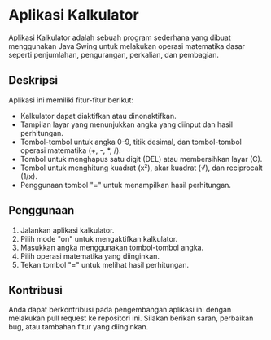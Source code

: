 # Aplikasi Kalkulator

Aplikasi Kalkulator adalah sebuah program sederhana yang dibuat menggunakan Java Swing untuk melakukan operasi matematika dasar seperti penjumlahan, pengurangan, perkalian, dan pembagian.

## Deskripsi

Aplikasi ini memiliki fitur-fitur berikut:

- Kalkulator dapat diaktifkan atau dinonaktifkan.
- Tampilan layar yang menunjukkan angka yang diinput dan hasil perhitungan.
- Tombol-tombol untuk angka 0-9, titik desimal, dan tombol-tombol operasi matematika (+, -, *, /).
- Tombol untuk menghapus satu digit (DEL) atau membersihkan layar (C).
- Tombol untuk menghitung kuadrat (x²), akar kuadrat (√), dan reciprocalt (1/x).
- Penggunaan tombol "=" untuk menampilkan hasil perhitungan.

## Penggunaan

1. Jalankan aplikasi kalkulator.
2. Pilih mode "on" untuk mengaktifkan kalkulator.
3. Masukkan angka menggunakan tombol-tombol angka.
4. Pilih operasi matematika yang diinginkan.
5. Tekan tombol "=" untuk melihat hasil perhitungan.

## Kontribusi

Anda dapat berkontribusi pada pengembangan aplikasi ini dengan melakukan pull request ke repositori ini. Silakan berikan saran, perbaikan bug, atau tambahan fitur yang diinginkan.

